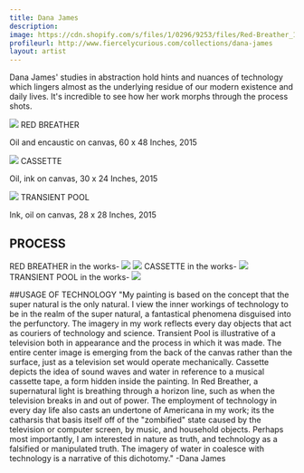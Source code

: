 ```yaml
---
title: Dana James
description: 
image: https://cdn.shopify.com/s/files/1/0296/9253/files/Red-Breather_1024x1024.jpg?321209120926537443
profileurl: http://www.fiercelycurious.com/collections/dana-james
layout: artist
---
```


Dana James' studies in abstraction hold hints and nuances of technology which lingers almost as the underlying residue of our modern existence and daily lives. It's incredible to see how her work morphs through the process shots.

![](https://cdn.shopify.com/s/files/1/0296/9253/files/Red-Breather_1024x1024.jpg?2224998223906529005)
RED BREATHER

Oil and encaustic on canvas, 60 x 48 Inches, 2015

![](https://cdn.shopify.com/s/files/1/0296/9253/files/Cassette_1024x1024.jpg?2224998223906529005)
CASSETTE

Oil, ink on canvas, 30 x 24 Inches, 2015

![](https://cdn.shopify.com/s/files/1/0296/9253/files/Transient-Pool_1024x1024.jpg?2224998223906529005)
TRANSIENT POOL

Ink, oil on canvas, 28 x 28 Inches, 2015 


## PROCESS

RED BREATHER in the works-
![](https://cdn.shopify.com/s/files/1/0296/9253/files/redbeatherprogressshot1.JPG?321209120926537443)
![](https://cdn.shopify.com/s/files/1/0296/9253/files/redbreatherprogresshot2.JPG?321209120926537443)
CASSETTE in the works-
![](https://cdn.shopify.com/s/files/1/0296/9253/files/casetteprogressshot.jpg?321209120926537443)
TRANSIENT POOL in the works-
![](https://cdn.shopify.com/s/files/1/0296/9253/files/TransietnPoolProgressShot.JPG?321209120926537443)

##USAGE OF TECHNOLOGY
"My painting is based on the concept that the super natural is the only natural. I view the inner workings of technology to be in the realm of the super natural, a fantastical phenomena disguised into the perfunctory. The imagery in my work reflects every day objects that act as couriers of technology and science. Transient Pool is illustrative of a television both in appearance and the process in which it was made. The entire center image is emerging from the back of the canvas rather than the surface, just as a television set would operate mechanically. Cassette depicts the idea of sound waves and water in reference to a musical cassette tape, a form hidden inside the painting. In Red Breather, a supernatural light is breathing through a horizon line, such as when the television breaks in and out of power. The employment of technology in every day life also casts an undertone of Americana in my work; its the catharsis that basis itself off of the "zombified" state caused by the television or computer screen, by music, and household objects. Perhaps most importantly, I am interested in nature as truth, and technology as a falsified or manipulated truth. The imagery of water in coalesce with technology is a narrative of this dichotomy." -Dana James
